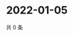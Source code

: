 # 2022-01-05

共 0 条

<!-- BEGIN WEIBO -->
<!-- 最后更新时间 Wed Jan 05 2022 21:23:57 GMT+0800 (China Standard Time) -->

<!-- END WEIBO -->
